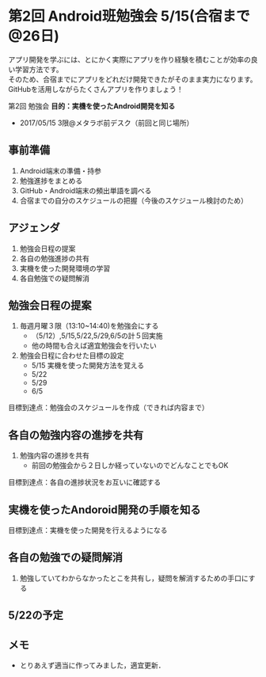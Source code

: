 # 第2回 Android班勉強会 5/15(合宿まで@26日)

アプリ開発を学ぶには、とにかく実際にアプリを作り経験を積むことが効率の良い学習方法です。</br>
そのため、合宿までにアプリをどれだけ開発できたがそのまま実力になります。</br>
GitHubを活用しながらたくさんアプリを作りましょう！

第2回 勉強会 **目的：実機を使ったAndroid開発を知る**
- 2017/05/15 3限@メタラボ前デスク（前回と同じ場所）

## 事前準備

1. Android端末の準備・持参
1. 勉強進捗をまとめる
1. GitHub・Android端末の頻出単語を調べる
1. 合宿までの自分のスケジュールの把握（今後のスケジュール検討のため）

## アジェンダ

1. 勉強会日程の提案
1. 各自の勉強進捗の共有
1. 実機を使った開発環境の学習
1. 各自勉強での疑問解消

## 勉強会日程の提案

1. 毎週月曜３限（13:10~14:40)を勉強会にする
    - （5/12）,5/15,5/22,5/29,6/5の計５回実施
    - 他の時間も合えば適宜勉強会を行いたい
1. 勉強会日程に合わせた目標の設定
    - 5/15 実機を使った開発方法を覚える
    - 5/22
    - 5/29
    - 6/5

目標到達点：勉強会のスケジュールを作成（できれば内容まで）

## 各自の勉強内容の進捗を共有

1. 勉強内容の進捗を共有
    - 前回の勉強会から２日しか経っていないのでどんなことでもOK

目標到達点：各自の進捗状況をお互いに確認する

## 実機を使ったAndoroid開発の手順を知る



目標到達点：実機を使った開発を行えるようになる

## 各自の勉強での疑問解消

1. 勉強していてわからなかったとこを共有し，疑問を解消するための手口にする


## 5/22の予定



## メモ

- とりあえず適当に作ってみました，適宜更新．